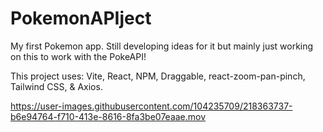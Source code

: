# PokemonAPIject
My first Pokemon app. Still developing ideas for it but mainly just working on this to work with the PokeAPI!

This project uses: Vite, React, NPM, Draggable, react-zoom-pan-pinch, Tailwind CSS, & Axios.



https://user-images.githubusercontent.com/104235709/218363737-b6e94764-f710-413e-8616-8fa3be07eaae.mov

